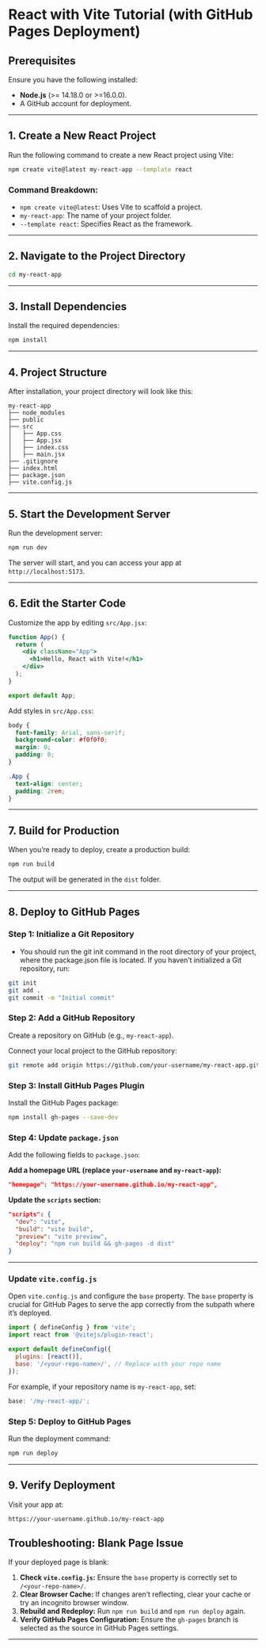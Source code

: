 # React with Vite Tutorial (with GitHub Pages Deployment)

## Prerequisites

Ensure you have the following installed:

* **Node.js** (>= 14.18.0 or >=16.0.0).
* A GitHub account for deployment.

---

## 1. Create a New React Project

Run the following command to create a new React project using Vite:

```bash
npm create vite@latest my-react-app --template react
```

### Command Breakdown:

* `npm create vite@latest`: Uses Vite to scaffold a project.
* `my-react-app`: The name of your project folder.
* `--template react`: Specifies React as the framework.

---

## 2. Navigate to the Project Directory

```bash
cd my-react-app
```

---

## 3. Install Dependencies

Install the required dependencies:

```bash
npm install
```

---

## 4. Project Structure

After installation, your project directory will look like this:

```
my-react-app
├── node_modules
├── public
├── src
│   ├── App.css
│   ├── App.jsx
│   ├── index.css
│   ├── main.jsx
├── .gitignore
├── index.html
├── package.json
├── vite.config.js
```

---

## 5. Start the Development Server

Run the development server:

```bash
npm run dev
```

The server will start, and you can access your app at `http://localhost:5173`.

---

## 6. Edit the Starter Code

Customize the app by editing `src/App.jsx`:

```jsx
function App() {
  return (
    <div className="App">
      <h1>Hello, React with Vite!</h1>
    </div>
  );
}

export default App;
```

Add styles in `src/App.css`:

```css
body {
  font-family: Arial, sans-serif;
  background-color: #f0f0f0;
  margin: 0;
  padding: 0;
}

.App {
  text-align: center;
  padding: 2rem;
}
```

---

## 7. Build for Production

When you’re ready to deploy, create a production build:

```bash
npm run build
```

The output will be generated in the `dist` folder.

---

## 8. Deploy to GitHub Pages

### Step 1: Initialize a Git Repository
- You should run the git init command in the root directory of your project, where the package.json file is located.
If you haven’t initialized a Git repository, run:

```bash
git init
git add .
git commit -m "Initial commit"
```

### Step 2: Add a GitHub Repository

Create a repository on GitHub (e.g., `my-react-app`).

Connect your local project to the GitHub repository:

```bash
git remote add origin https://github.com/your-username/my-react-app.git
```

### Step 3: Install GitHub Pages Plugin

Install the GitHub Pages package:

```bash
npm install gh-pages --save-dev
```

### Step 4: Update `package.json`

Add the following fields to `package.json`:

**Add a homepage URL (replace `your-username` and `my-react-app`):**

```json
"homepage": "https://your-username.github.io/my-react-app",
```

**Update the `scripts` section:**

```json
"scripts": {
  "dev": "vite",
  "build": "vite build",
  "preview": "vite preview",
  "deploy": "npm run build && gh-pages -d dist"
}
```
---

  ### Update `vite.config.js`

Open `vite.config.js` and configure the `base` property. The `base` property is crucial for GitHub Pages to serve the app correctly from the subpath where it’s deployed.

```javascript
import { defineConfig } from 'vite';
import react from '@vitejs/plugin-react';

export default defineConfig({
  plugins: [react()],
  base: '/<your-repo-name>/', // Replace with your repo name
});
```

For example, if your repository name is `my-react-app`, set:

```javascript
base: '/my-react-app/';
```


### Step 5: Deploy to GitHub Pages

Run the deployment command:

```bash
npm run deploy
```

---

## 9. Verify Deployment

Visit your app at:

```
https://your-username.github.io/my-react-app
```

## Troubleshooting: Blank Page Issue

If your deployed page is blank:

1. **Check `vite.config.js`:** Ensure the `base` property is correctly set to `/<your-repo-name>/`.
2. **Clear Browser Cache:** If changes aren’t reflecting, clear your cache or try an incognito browser window.
3. **Rebuild and Redeploy:** Run `npm run build` and `npm run deploy` again.
4. **Verify GitHub Pages Configuration:** Ensure the `gh-pages` branch is selected as the source in GitHub Pages settings.



---
